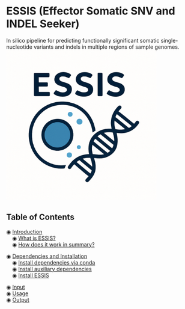 # ESSIS (Effector Somatic SNV and INDEL Seeker)
In silico pipeline for predicting functionally significant somatic single-nucleotide variants and indels in multiple regions of sample genomes.
<img src="images/ESSIS_logo.png" alt="ESSIS workflow" width="400" height="400"/>
## Table of Contents

◉ [Introduction](#introduction)  
&nbsp;&nbsp;&nbsp;&nbsp;◉ [What is ESSIS?](#what-is-essis)  
&nbsp;&nbsp;&nbsp;&nbsp;◉ [How does it work in summary?](#how-does-it-work-in-summary)

◉ [Dependencies and Installation](#dependencies-and-installation)  
&nbsp;&nbsp;&nbsp;&nbsp;◉ [Install dependencies via conda](#install-dependencies-via-conda)  
&nbsp;&nbsp;&nbsp;&nbsp;◉ [Install auxiliary dependencies](#install-auxiliary-dependencies)  
&nbsp;&nbsp;&nbsp;&nbsp;◉ [Install ESSIS](#install-essis)

◉ [Input](#input)  
◉ [Usage](#usage)  
◉ [Output](#output)

